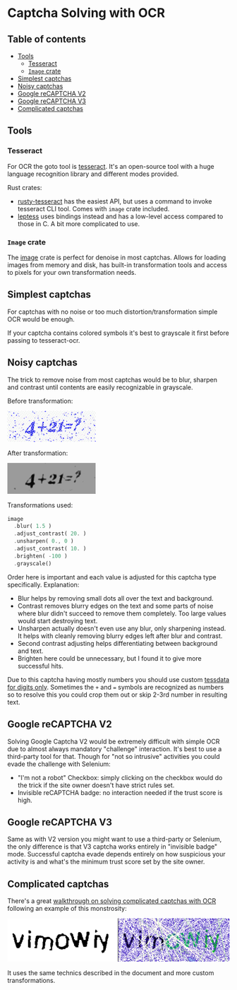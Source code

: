 # Captcha Solving with OCR

## Table of contents
  - [Tools](#tools)
    - [Tesseract](#tesseract)
    - [`Image` crate](#image-crate)
  - [Simplest captchas](#simplest-captchas)
  - [Noisy captchas](#noisy-captchas)
  - [Google reCAPTCHA V2](#google-recaptcha-v2)
  - [Google reCAPTCHA V3](#google-recaptcha-v3)
  - [Complicated captchas](#complicated-captchas)

## Tools

### Tesseract

For OCR the goto tool is [tesseract](https://github.com/tesseract-ocr/tesseract). It's an open-source tool with a huge language recognition library and different modes provided.

Rust crates:
  - [rusty-tesseract](https://github.com/thomasgruebl/rusty-tesseract) has the easiest API, but uses a command to invoke tesseract CLI tool. Comes with `image` crate included.
  - [leptess](https://github.com/houqp/leptess) uses bindings instead and has a low-level access compared to those in C. A bit more complicated to use.

### `Image` crate

The [image](https://github.com/image-rs/image) crate is perfect for denoise in most captchas. Allows for loading images from memory and disk, has built-in transformation tools and access to pixels for your own transformation needs.

## Simplest captchas

For captchas with no noise or too much distortion/transformation simple OCR would be enough.

If your captcha contains colored symbols it's best to grayscale it first before passing to tesseract-ocr.

## Noisy captchas

The trick to remove noise from most captchas would be to blur, sharpen and contrast until contents are easily recognizable in grayscale.

Before transformation:

![Captcha before transformation](img/CaptchaSolving/noise-org.gif)

After transformation:

![Captcha before transformation](img/CaptchaSolving/noise-mod.gif)

Transformations used: 
```rust
image
  .blur( 1.5 )
  .adjust_contrast( 20. )
  .unsharpen( 0., 0 )
  .adjust_contrast( 10. )
  .brighten( -100 )
  .grayscale()
```
Order here is important and each value is adjusted for this captcha type specifically.
Explanation:
  - Blur helps by removing small dots all over the text and background.
  - Contrast removes blurry edges on the text and some parts of noise where blur didn't succeed to remove them completely. Too large values would start destroying text.
  - Unsharpen actually doesn't even use any blur, only sharpening instead. It helps with cleanly removing blurry edges left after blur and contrast.
  - Second contrast adjusting helps differentiating between background and text.
  - Brighten here could be unnecessary, but I found it to give more successful hits.

Due to this captcha having mostly numbers you should use custom [tessdata for digits only](https://github.com/Shreeshrii/tessdata_shreetest/blob/master/digits.traineddata). Sometimes the `+` and `=` symbols are recognized as numbers so to resolve this you could crop them out or skip 2-3rd number in resulting text.

## Google reCAPTCHA V2

Solving Google Captcha V2 would be extremely difficult with simple OCR due to almost always mandatory "challenge" interaction. It's best to use a third-party tool for that. Though for "not so intrusive" activities you could evade the challenge with Selenium:
  - "I'm not a robot" Checkbox: simply clicking on the checkbox would do the trick if the site owner doesn't have strict rules set.
  - Invisible reCAPTCHA badge: no interaction needed if the trust score is high.

## Google reCAPTCHA V3

Same as with V2 version you might want to use a third-party or Selenium, the only difference is that V3 captcha works entirely in "invisible badge" mode. Successful captcha evade depends entirely on how suspicious your activity is and what's the minimum trust score set by the site owner.

## Complicated captchas

There's a great [walkthrough on solving complicated captchas with OCR](https://github.com/cracker0dks/CaptchaSolver/blob/master/docs/howToSolve6DigitCaptchasWalkthrough.md) following an example of this monstrosity:

![Complicated captcha](img/CaptchaSolving/comp.gif)

It uses the same technics described in the document and more custom transformations.
